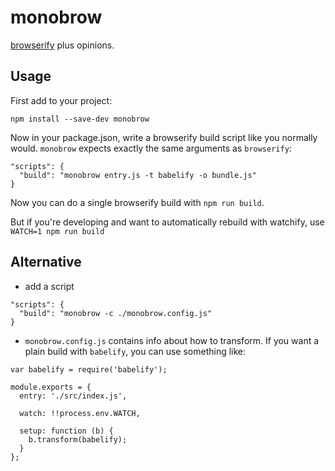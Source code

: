 monobrow
====

[browserify](https://www.npmjs.com/package/browserify) plus opinions.

Usage
----

First add to your project:

```
npm install --save-dev monobrow
```

Now in your package.json, write a browserify build script like you normally would. `monobrow` expects exactly the same arguments as `browserify`:

```
"scripts": {
  "build": "monobrow entry.js -t babelify -o bundle.js"
}
```

Now you can do a single browserify build with `npm run build`.

But if you're developing and want to automatically rebuild with watchify, use `WATCH=1 npm run build`

Alternative
----

- add a script

```
"scripts": {
  "build": "monobrow -c ./monobrow.config.js"
}
```

- `monobrow.config.js` contains info about how to transform. If you want a plain build with `babelify`, you can use something like:

```
var babelify = require('babelify');

module.exports = {
  entry: './src/index.js',

  watch: !!process.env.WATCH,

  setup: function (b) {
    b.transform(babelify);
  }
};
```
